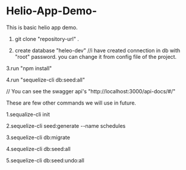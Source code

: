 # Helio-App-Demo-
This is basic helio app demo.



1. git clone "repository-url" .



2. create database "heleo-dev" //i have created connection in db with "root" password. you can change it from config file of the project.



3.run "npm install"



4.run "sequelize-cli db:seed:all"



// You can see the swagger api's "http://localhost:3000/api-docs/#/" 


These are few other commands we will use in future.



1.sequalize-cli init



2.sequelize-cli seed:generate --name schedules



3.sequelize-cli db:migrate



4.sequelize-cli db:seed:all



5.sequelize-cli db:seed:undo:all
